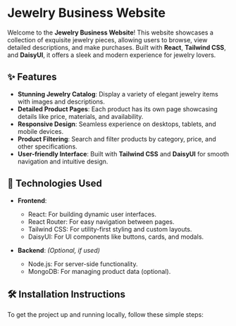 # Jewelry Business Website

Welcome to the **Jewelry Business Website**! This website showcases a collection of exquisite jewelry pieces, allowing users to browse, view detailed descriptions, and make purchases. Built with **React**, **Tailwind CSS**, and **DaisyUI**, it offers a sleek and modern experience for jewelry lovers.

## ✨ Features
- **Stunning Jewelry Catalog**: Display a variety of elegant jewelry items with images and descriptions.
- **Detailed Product Pages**: Each product has its own page showcasing details like price, materials, and availability.
- **Responsive Design**: Seamless experience on desktops, tablets, and mobile devices.
- **Product Filtering**: Search and filter products by category, price, and other specifications.
- **User-friendly Interface**: Built with **Tailwind CSS** and **DaisyUI** for smooth navigation and intuitive design.

## 🔧 Technologies Used
- **Frontend**:
  - React: For building dynamic user interfaces.
  - React Router: For easy navigation between pages.
  - Tailwind CSS: For utility-first styling and custom layouts.
  - DaisyUI: For UI components like buttons, cards, and modals.

- **Backend**: *(Optional, if used)*
  - Node.js: For server-side functionality.
  - MongoDB: For managing product data (optional).

## 🛠️ Installation Instructions

To get the project up and running locally, follow these simple steps:


